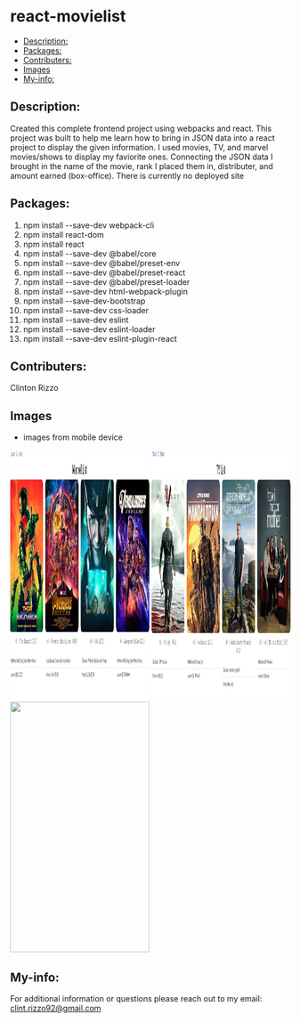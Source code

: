 # react-movielist

- [Description:](#description)
- [Packages:](#packages)
- [Contributers:](#contributers)
- [Images](#videos)
- [My-info:](#my-info)
    
## Description:

Created this complete frontend project using webpacks and react. This project was built to help me learn how to bring in JSON data into a react project to display the given information. I used movies, TV, and marvel movies/shows to display my faviorite ones. Connecting the JSON data I brought in the name of the movie, rank I placed them in, distributer, and amount earned (box-office). There is currently no deployed site

## Packages:
1. npm install --save-dev webpack-cli
2. npm install react-dom
3. npm install react
4. npm install --save-dev @babel/core
5. npm install --save-dev @babel/preset-env
6. npm install --save-dev @babel/preset-react
7. npm install --save-dev @babel/preset-loader
8. npm install --save-dev html-webpack-plugin
9. npm install --save-dev-bootstrap
10. npm install --save-dev css-loader
11. npm install --save-dev eslint
12. npm install --save-dev eslint-loader
13. npm install --save-dev eslint-plugin-react

    
## Contributers:
Clinton Rizzo
    
## Images
- images from mobile device
<div flexbox='column'>
<img src ='src/media/readme/marvel.jpg' width='250px' height='450px'>
<img src = 'src/media/readme/tv.jpg' width='250px' height='450px'>
<img src ='src/media/readme/movies.jpg alt='landingpage' width='250px' height='450px'>
<div>

## My-info:

For additional information or questions please reach out to my email: clint.rizzo92@gmail.com
